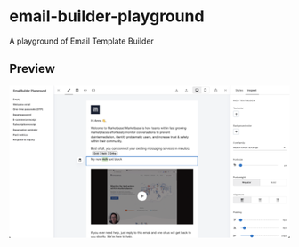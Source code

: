 # email-builder-playground

A playground of Email Template Builder

## Preview

![Preview](/images/preview.png)
